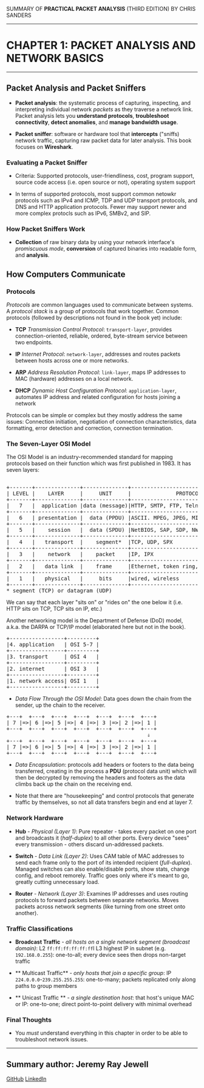 SUMMARY OF 
**PRACTICAL PACKET ANALYSIS** 
(THIRD EDITION) BY CHRIS SANDERS

---

# CHAPTER 1: PACKET ANALYSIS AND NETWORK BASICS	

---

## Packet Analysis and Packet Sniffers

- **Packet analysis**: the systematic process of capturing, inspecting, and interpreting individual network *packets* as they traverse a network link. Packet analysis lets you **understand protocols**, **troubleshoot connectivity**, **detect anomalies**, and **manage bandwidth usage**.

- **Packet sniffer**: software or hardware tool that **intercepts** ("sniffs) network traffic, capturing raw packet data for later analysis. This book focuses on **Wireshark**.

### Evaluating a Packet Sniffer

- Criteria: Supported protocols, user-friendliness, cost, program support, source code access (i.e. open source or not), operating system support

- In terms of supported protocols, most support common netowkr protocols such as IPv4 and ICMP, TDP and UDP transport protocols, and DNS and HTTP application protocols. Fewer may support newer and more complex protocls such as IPv6, SMBv2, and SIP.

### How Packet Sniffers Work

- **Collection** of raw binary data by using your network interface's *promiscuous mode*, **conversion** of captured binaries into readable form, and **analysis**.

## How Computers Communicate

### Protocols

*Protocols* are common languages used to communicate between systems. A *protocol stack* is a group of protocols that work together. Common protocols (followed by descriptions not found in the book yet) include:

- **TCP** *Transmission Control Protocol*: `transport-layer`, provides connection-oriented, reliable, ordered, byte-stream service between two endpoints.

- **IP** *Internet Protocol*: `network-layer`, addresses and routes packets between hosts across one or more networks.

- **ARP** *Address Resolution Protocol*: `link-layer`, maps IP addresses to MAC (hardware) addresses on a local network.

- **DHCP** *Dynamic Host Configuration Protocol*: `application-layer`, automates IP address and related configuration for hosts joining a network

Protocols can be simple or complex but they mostly address the same issues: Connection initiation, negotiation of connection characteristics, data formatting, error detection and correction, connection termination.

### The Seven-Layer OSI Model

The OSI Model is an industry-recommended standard for mapping protocols based on their function which was first published in 1983. It has seven layers:
<pre markdown>                                                               
+-------+--------------+--------------+-------------------------------------+
| LEVEL |    LAYER     |     UNIT     |              PROTOCOLS              |
+-------+--------------+--------------+-------------------------------------+
|   7   |  application |data (message)|HTTP, SMTP, FTP, Telnet              |
+-------+--------------+--------------+-------------------------------------+
|   6   | presentation |  data (PPDU) |ASCII. MPEG, JPEG, MIDI              |
+-------+--------------+--------------+-------------------------------------+
|   5   |    session   |  data (SPDU) |NetBIOS, SAP, SDP, NWLink            |
+-------+--------------+--------------+-------------------------------------+
|   4   |   transport  |    segment*  |TCP, UDP, SPX                        |
+-------+--------------+--------------+-------------------------------------+
|   3   |    network   |    packet    |IP, IPX                              |
+-------+--------------+--------------+-------------------------------------+
|   2   |   data link  |    frame     |Ethernet, token ring, FDDI, AppleTalk|
+-------+--------------+--------------+-------------------------------------+
|   1   |   physical   |     bits     |wired, wireless                      |
+-------+--------------+--------------+-------------------------------------+
* segment (TCP) or datagram (UDP)
</pre>
We can say that each layer "sits on" or "rides on" the one below it (i.e. HTTP sits on TCP, TCP sits on IP, etc.)

Another networking model is the Department of Defense (DoD) model, a.k.a. the DARPA or TCP/IP model (elaborated here but not in the book).
<pre markdown>
+-----------------+---------+
|4. application   | OSI 5-7 |
+-----------------+---------+
|3. transport     | OSI 4   |
+-----------------+---------+
|2. internet      | OSI 3   |
+-----------------+---------+
|1. network access| OSI 1   |
+-----------------+---------+
</pre>

- *Data Flow Through the OSI Model*: Data goes down the chain from the sender, up the chain to the receiver.
<pre markdown>
+---+  +---+  +---+  +---+  +---+  +---+  +---+
| 7 |=>| 6 |=>| 5 |=>| 4 |=>| 3 |=>| 2 |=>| 1 |
+---+  +---+  +---+  +---+  +---+  +---+  +---+
                                            ⇓
+---+  +---+  +---+  +---+  +---+  +---+  +---+
| 7 |=>| 6 |=>| 5 |=>| 4 |=>| 3 |=>| 2 |=>| 1 |
+---+  +---+  +---+  +---+  +---+  +---+  +---+
</pre>

- *Data Encapsulation*: protocols add headers or footers to the data being transferred, creating in the process a **PDU** (protocol data unit) which will then be decrypted by removing the headers and footers as the data climbs back up the chain on the receiving end.

- Note that there are "housekeeping" and control protocols that generate traffic by themselves, so not all data transfers begin and end at layer 7.

### Network Hardware

- **Hub** - *Physical (Layer 1)*: Pure repeater - takes every packet on one port and broadcasts it (*half-duplex*) to all other ports. Every device "sees" every transmission - others discard un-addressed packets.

- **Switch** - *Data Link (Layer 2)*: Uses CAM table of MAC addresses to send each frame only to the port of its intended recipient (*full-duplex*). Managed switches can also enable/disable ports, show stats, change config, and reboot remorely. Traffic goes only where it's meant to go, greatly cutting unnecessary load.

- **Router** - *Network (Layer 3)*: Examines IP addresses and uses routing protocols to forward packets between separate networks. Moves packets across network segments (like turning from one street onto another).

### Traffic Classifications

- **Broadcast Traffic** - *all hosts on a single network segment (broadcast domain)*: L2 `ff:ff:ff:ff:ff:ff`l L3 highest IP in subnet (e.g. `192.168.0.255`): one-to-all; every device sees then drops non-target traffic

- ** Multicast Traffic** - *only hosts that join a specific group*: IP `224.0.0.0`-`239.255.255.255`: one-to-many; packets replicated only along paths to group members

- ** Unicast Traffic ** - *a single destination host*: that host's unique MAC or IP: one-to-one; direct point-to-point delivery with minimal overhead

### Final Thoughts

- You *must* understand everything in this chapter in order to be able to troubleshoot network issues.

---

## Summary author: **Jeremy Ray Jewell**
[GitHub](https://github.com/jeremyrayjewell)
[LinkedIn](https://www.linkedin.com/in/jeremyrayjewell)